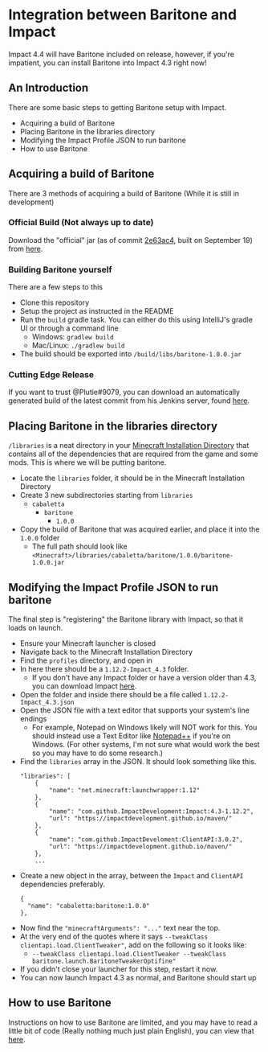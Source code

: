 # Integration between Baritone and Impact
Impact 4.4 will have Baritone included on release, however, if you're impatient, you can install Baritone into Impact 4.3 right now!

## An Introduction
There are some basic steps to getting Baritone setup with Impact.
- Acquiring a build of Baritone
- Placing Baritone in the libraries directory
- Modifying the Impact Profile JSON to run baritone
- How to use Baritone

## Acquiring a build of Baritone
There are 3 methods of acquiring a build of Baritone (While it is still in development)

### Official Build (Not always up to date)
Download the "official" jar (as of commit <a href="https://github.com/cabaletta/baritone/commit/2e63ac41d9b22e4ee0a62f2bd29974e43e2071a1">2e63ac4</a>,
built on September 19) from <a href="https://www.dropbox.com/s/imc6xwwpwsh3i0y/baritone-1.0.0.jar?dl=0">here</a>.

### Building Baritone yourself
There are a few steps to this
- Clone this repository
- Setup the project as instructed in the README
- Run the ``build`` gradle task. You can either do this using IntelliJ's gradle UI or through a
command line
  - Windows: ``gradlew build``
  - Mac/Linux: ``./gradlew build``
- The build should be exported into ``/build/libs/baritone-1.0.0.jar``

### Cutting Edge Release
If you want to trust @Plutie#9079, you can download an automatically generated build of the latest commit
from his Jenkins server, found <a href="http://24.202.239.85:8080/job/baritone/lastSuccessfulBuild/">here</a>.

## Placing Baritone in the libraries directory
``/libraries`` is a neat directory in your <a href="https://minecraft.gamepedia.com/.minecraft">Minecraft Installation Directory</a>
that contains all of the dependencies that are required from the game and some mods. This is where we will be
putting baritone.
- Locate the ``libraries`` folder, it should be in the Minecraft Installation Directory
- Create 3 new subdirectories starting from ``libraries``
  - ``cabaletta``
    - ``baritone``
      - ``1.0.0``
 - Copy the build of Baritone that was acquired earlier, and place it into the ``1.0.0`` folder
   - The full path should look like ``<Minecraft>/libraries/cabaletta/baritone/1.0.0/baritone-1.0.0.jar``

## Modifying the Impact Profile JSON to run baritone
The final step is "registering" the Baritone library with Impact, so that it loads on launch.
- Ensure your Minecraft launcher is closed
- Navigate back to the Minecraft Installation Directory
- Find the ``profiles`` directory, and open in
- In here there should be a ``1.12.2-Impact_4.3`` folder.
  - If you don't have any Impact folder or have a version older than 4.3, you can download Impact <a href="https://impactdevelopment.github.io">here</a>.
- Open the folder and inside there should be a file called ``1.12.2-Impact_4.3.json``
- Open the JSON file with a text editor that supports your system's line endings
  - For example, Notepad on Windows likely will NOT work for this. You should instead use a Text Editor like
  <a href="https://notepad-plus-plus.org/">Notepad++</a> if you're on Windows. (For other systems, I'm not sure
  what would work the best so you may have to do some research.)
- Find the ``libraries`` array in the JSON. It should look something like this.
    ```
    "libraries": [
        {
            "name": "net.minecraft:launchwrapper:1.12"
        },
        {
            "name": "com.github.ImpactDevelopment:Impact:4.3-1.12.2",
            "url": "https://impactdevelopment.github.io/maven/"
        },
        {
            "name": "com.github.ImpactDeveloment:ClientAPI:3.0.2",
            "url": "https://impactdevelopment.github.io/maven/"
        },
        ...
    ```
- Create a new object in the array, between the ``Impact`` and ``ClientAPI`` dependencies preferably.
    ```
    {
      "name": "cabaletta:baritone:1.0.0"
    },
    ```
- Now find the ``"minecraftArguments": "..."`` text near the top.
- At the very end of the quotes where it says ``--tweakClass clientapi.load.ClientTweaker"``, add on the following so it looks like:
  - ``--tweakClass clientapi.load.ClientTweaker --tweakClass baritone.launch.BaritoneTweakerOptifine"``
- If you didn't close your launcher for this step, restart it now.
- You can now launch Impact 4.3 as normal, and Baritone should start up
 
 ## How to use Baritone
 Instructions on how to use Baritone are limited, and you may have to read a little bit of code (Really nothing much
  just plain English), you can view that <a href="https://github.com/cabaletta/baritone#chat-control">here</a>.
